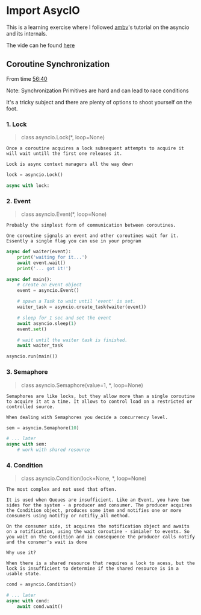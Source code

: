 # Import AsycIO

This is a learning exercise where I followed [ambv](github.com/ambv)'s tutorial on the asyncio and its internals.

The vide can he found [here](https://www.youtube.com/watch?v=SyiTd4rLb2s)

## Coroutine Synchronization

From time [56:40](https://youtu.be/SyiTd4rLb2s?t=3400)

Note: Synchronization Primitives are hard and can lead to race conditions

It's a tricky subject and there are plenty of options to shoot yourself on the foot.

### 1. Lock

> class asyncio.Lock(*, loop=None)

```
Once a coroutine acquires a lock subsequent attempts to acquire it will wait untill the first one releases it.

Lock is async context managers all the way down
```

```python
lock = asyncio.Lock()

async with lock:
```

### 2. Event

> class asyncio.Event(*, loop=None)

```
Probably the simplest form of communication between coroutines.

One coroutine signals an event and other coroutines wait for it. Essently a single flag you can use in your program
```

```python
async def waiter(event):
    print('waiting for it...')
    await event.wait()
    print('... got it!')

async def main():
    # create an Event object
    event = asyncio.Event()

    # spawn a Task to wait until 'event' is set.
    waiter_task = asyncio.create_task(waiter(event))

    # sleep for 1 sec and set the event
    await asyncio.sleep(1)
    event.set()

    # wait until the waiter task is finished.
    await waiter_task

asyncio.run(main())
```
### 3. Semaphore

> class asyncio.Semaphore(value=1, *, loop=None)

```
Semaphores are like locks, but they allow more than a single coroutine to acquire it at a time. It allows to control load on a restricted or controlled source.

When dealing with Semaphores you decide a concurrency level.
```

```python
sem = asyncio.Semaphore(10)

# ... later
async with sem:
    # work with shared resource
```
### 4. Condition

> class asyncio.Condition(lock=None, *, loop=None)

```
The most complex and not used that often.

It is used when Queues are insufficient. Like an Event, you have two sides for the system - a producer and consumer. The producer acquires the Condition object, produces some item and notifies one or more consumers using notifiy or notifiy_all method.

On the consumer side, it acquires the notification object and awaits on a notification, using the wait coroutine - simialer to events. So you wait on the Condition and in consequence the producer calls notify and the consmer's wait is done

Why use it?

When there is a shared resource that requires a lock to acess, but the lock is insufficient to determine if the shared resource is in a usable state.
```

```python
cond = asyncio.Condition()

# ... later
async with cond:
    await cond.wait()
```
